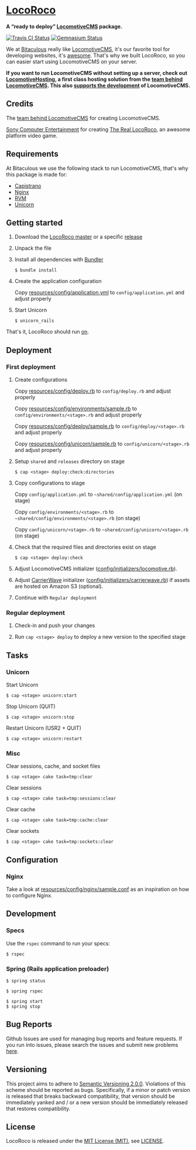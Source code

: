 [LocoRoco]
==========

**A “ready to deploy” [LocomotiveCMS] package.**

[![Travis CI Status][Travis CI Status]][Travis CI]
[![Gemnasium Status][Gemnasium Status]][Gemnasium]

We at [Bitaculous] really like [LocomotiveCMS], it's our favorite tool for developing websites, it's [awesome]. That's
why we built LocoRoco, so you can easier start using LocomotiveCMS on your server.

**If you want to run LocomotiveCMS without setting up a server, check out [LocomotiveHosting], a first class hosting
solution from the [team behind LocomotiveCMS]. This also [supports the development] of LocomotiveCMS.**

Credits
-------

The [team behind LocomotiveCMS] for creating LocomotiveCMS.

[Sony Computer Entertainment] for creating [The Real LocoRoco], an awesome platform video game.

Requirements
------------

At Bitaculous we use the following stack to run LocomotiveCMS, that's why this package is made for:

* [Capistrano]
* [Nginx]
* [RVM]
* [Unicorn]

Getting started
---------------

1. Download the [LocoRoco master] or a specific [release]

2. Unpack the file

3. Install all dependencies with [Bundler]

    ```
    $ bundle install
    ```

4. Create the application configuration

    Copy [resources/config/application.yml] to `config/application.yml` and adjust properly

5. Start Unicorn

    ```
    $ unicorn_rails
    ```

That's it, LocoRoco should run [on].

Deployment
----------

### First deployment

1. Create configurations

    Copy [resources/config/deploy.rb] to `config/deploy.rb` and adjust properly

    Copy [resources/config/environments/sample.rb] to `config/environments/<stage>.rb` and adjust properly

    Copy [resources/config/deploy/sample.rb] to `config/deploy/<stage>.rb` and adjust properly

    Copy [resources/config/unicorn/sample.rb] to `config/unicorn/<stage>.rb` and adjust properly

2. Setup `shared` and `releases` directory on stage

    ```
    $ cap <stage> deploy:check:directories
    ```

3. Copy configurations to stage

    Copy `config/application.yml` to `~shared/config/application.yml` (on stage)

    Copy `config/environments/<stage>.rb` to `~shared/config/environments/<stage>.rb` (on stage)

    Copy `config/unicorn/<stage>.rb` to `~shared/config/unicorn/<stage>.rb` (on stage)

4. Check that the required files and directories exist on stage

    ```
    $ cap <stage> deploy:check
    ```

5. Adjust LocomotiveCMS initializer ([config/initializers/locomotive.rb]).

6. Adjust [CarrierWave] initializer ([config/initializers/carrierwave.rb]) if assets are hosted on Amazon S3 (optional).

7. Continue with `Regular deployment`

### Regular deployment

1. Check-in and push your changes

2. Run ```cap <stage> deploy``` to deploy a new version to the specified stage

Tasks
-----

### Unicorn

Start Unicorn

```
$ cap <stage> unicorn:start
```

Stop Unicorn (QUIT)

```
$ cap <stage> unicorn:stop
```

Restart Unicorn (USR2 + QUIT)

```
$ cap <stage> unicorn:restart
```

### Misc

Clear sessions, cache, and socket files

```
$ cap <stage> cake task=tmp:clear
```

Clear sessions

```
$ cap <stage> cake task=tmp:sessions:clear
```

Clear cache

```
$ cap <stage> cake task=tmp:cache:clear
```

Clear sockets

```
$ cap <stage> cake task=tmp:sockets:clear
```

Configuration
-------------

### Nginx

Take a look at [resources/config/nginx/sample.conf] as an inspiration on how to configure Nginx.

Development
-----------

### Specs

Use the `rspec` command to run your specs:

```
$ rspec
```

### Spring (Rails application preloader)

```
$ spring status

$ spring rspec

$ spring start
$ spring stop
```

Bug Reports
-----------

Github Issues are used for managing bug reports and feature requests. If you run into issues, please search the issues
and submit new problems [here].

Versioning
----------

This project aims to adhere to [Semantic Versioning 2.0.0]. Violations of this scheme should be reported as bugs.
Specifically, if a minor or patch version is released that breaks backward compatibility, that version should be
immediately yanked and / or a new version should be immediately released that restores compatibility.

License
-------

LocoRoco is released under the [MIT License (MIT)], see [LICENSE].

[awesome]: http://www.locomotivecms.com/features "LocomotiveCMS features"
[Bitaculous]: https://bitaculous.com "It's all about the bits, baby!"
[Bundler]: http://bundler.io "The best way to manage a Ruby application's gems"
[Capistrano]: http://capistranorb.com "A remote server automation and deployment tool written in Ruby."
[CarrierWave]: https://github.com/carrierwaveuploader/carrierwave "Classier solution for file uploads for Rails, Sinatra and other Ruby web frameworks"
[config/initializers/carrierwave.rb]: https://github.com/bitaculous/locoroco/blob/master/config/initializers/carrierwave.rb "CarrierWave initializer"
[config/initializers/locomotive.rb]: https://github.com/bitaculous/locoroco/blob/master/config/initializers/locomotive.rb "LocomotiveCMS initializer"
[Gemnasium]: https://gemnasium.com/bitaculous/locoroco "LocoRoco at Gemnasium"
[Gemnasium Status]: https://img.shields.io/gemnasium/bitaculous/locoroco.svg?style=flat "Gemnasium Status"
[here]: https://github.com/bitaculous/locoroco/issues "Github Issues"
[LICENSE]: https://raw.githubusercontent.com/bitaculous/locoroco/master/LICENSE "License"
[LocomotiveCMS]: http://locomotivecms.com "An open source CMS for Rails"
[LocomotiveHosting]: https://locomotivehosting.com "Host your LocomotiveCMS website here."
[LocoRoco]: https://bitaculous.github.io/locoroco/ "A “ready to deploy” LocomotiveCMS package."
[LocoRoco master]: https://github.com/bitaculous/locoroco/archive/master.zip "Download the LocoRoco master as a zip file"
[MIT License (MIT)]: http://opensource.org/licenses/MIT "The MIT License (MIT)"
[Nginx]: http://nginx.com "A free, open-source, high-performance HTTP server and reverse proxy"
[on]: http://0.0.0.0:8080 "LocomotiveCMS installation"
[release]: https://github.com/bitaculous/locoroco/releases "LocoRoco releases"
[resources/config/application.yml]: https://github.com/bitaculous/locoroco/blob/master/resources/config/application.yml "Application configuration"
[resources/config/deploy.rb]: https://github.com/bitaculous/locoroco/blob/master/resources/config/deploy.rb "Deploy configuration"
[resources/config/deploy/sample.rb]: https://github.com/bitaculous/locoroco/blob/master/resources/config/deploy/sample.rb "Deploy configuration (sample)"
[resources/config/environments/sample.rb]: https://github.com/bitaculous/locoroco/blob/master/resources/config/environments/sample.rb "Environment configuration (sample)"
[resources/config/nginx/sample.conf]: https://github.com/bitaculous/locoroco/blob/master/resources/config/nginx/sample.conf "Nginx configuration (sample)"
[resources/config/unicorn/sample.rb]: https://github.com/bitaculous/locoroco/blob/master/resources/config/unicorn/sample.rb "Unicorn configuration (sample)"
[RVM]: https://rvm.io "Ruby Version Manager"
[Semantic Versioning 2.0.0]: http://semver.org "Semantic Versioning 2.0.0"
[Sony Computer Entertainment]: http://www.scei.co.jp/index_e.html "Sony Computer Entertainment"
[supports the development]: http://www.locomotivecms.com/articles/we-tried-to-solve-the-open-source-revenue-equation "We tried to solve the open-source revenue equation. We failed."
[team behind LocomotiveCMS]: http://locomotivecms.com/crew "The crew behind LocomotiveCMS"
[The Real LocoRoco]: http://en.wikipedia.org/wiki/LocoRoco "LocoRoco"
[Travis CI]: https://travis-ci.org/bitaculous/locoroco "LocoRoco at Travis CI"
[Travis CI Status]: https://img.shields.io/travis/bitaculous/locoroco.svg?style=flat "Travis CI Status"
[Unicorn]: http://unicorn.bogomips.org "Rack HTTP server for fast clients and Unix"
